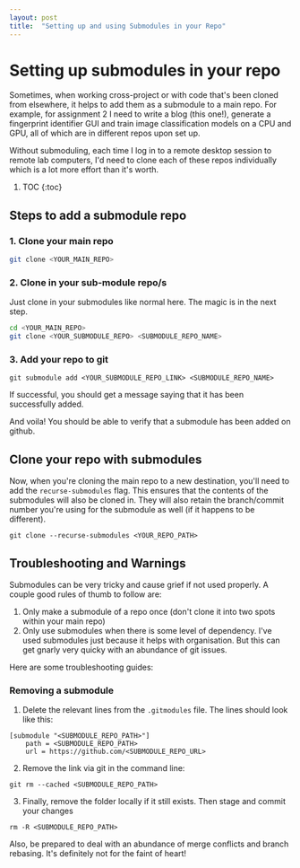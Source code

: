 ```yaml
---
layout: post
title:  "Setting up and using Submodules in your Repo"
---
```

# Setting up submodules in your repo

Sometimes, when working cross-project or with code that's been cloned from
elsewhere, it helps to add them as a submodule to a main repo. For example,
for assignment 2 I need to write a blog (this one!), generate a fingerprint
identifier GUI and train image classification models
on a CPU and GPU, all of which are in different repos upon set up.

Without submoduling, each time I log in to a remote desktop session to
remote lab computers, I'd need to clone each of these repos individually
which is a lot more effort than it's worth.

1. TOC
{:toc}

## Steps to add a submodule repo
### 1. Clone your main repo
```sh
git clone <YOUR_MAIN_REPO>
```

### 2. Clone in your sub-module repo/s
Just clone in your submodules like normal here. The magic is in the next step.

```sh
cd <YOUR_MAIN_REPO>
git clone <YOUR_SUBMODULE_REPO> <SUBMODULE_REPO_NAME>
```

### 3. Add your repo to git
```git
git submodule add <YOUR_SUBMODULE_REPO_LINK> <SUBMODULE_REPO_NAME>
```
If successful, you should get a message saying that it has been successfully added.

And voila! You should be able to verify that a submodule has been added on github.

## Clone your repo with submodules
Now, when you're cloning the main repo to a new destination, you'll need to add
the ```recurse-submodules``` flag. This ensures that the contents of the submodules
will also be cloned in. They will also retain the branch/commit number you're using
for the submodule as well (if it happens to be different).

```git
git clone --recurse-submodules <YOUR_REPO_PATH>
```

## Troubleshooting and Warnings
Submodules can be very tricky and cause grief if not used properly. A couple good rules
of thumb to follow are:
1. Only make a submodule of a repo once (don't clone it into two spots within your main repo)
2. Only use submodules when there is some level of dependency. I've used submodules
just because it helps with organisation. But this can get gnarly very quicky with an
abundance of git issues.

Here are some troubleshooting guides:
### Removing a submodule
1. Delete the relevant lines from the ```.gitmodules``` file. The lines should look
like this:
```git
[submodule "<SUBMODULE_REPO_PATH>"]
	path = <SUBMODULE_REPO_PATH>
	url = https://github.com/<SUBMODULE_REPO_URL>
```

2. Remove the link via git in the command line:
```git
git rm --cached <SUBMODULE_REPO_PATH>
```

3. Finally, remove the folder locally if it still exists. Then stage and commit your changes
```git
rm -R <SUBMODULE_REPO_PATH>
```

Also, be prepared to deal with an abundance of merge conflicts and branch rebasing.
It's definitely not for the faint of heart!